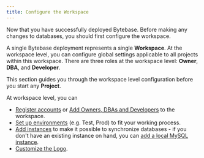 ```yaml
---
title: Configure the Workspace
---
```


Now that you have successfully deployed Bytebase. Before making any changes to databases, you should first configure the workspace.

A single Bytebase deployment represents a single **Workspace**. At the workspace level, you can configure global settings applicable to all projects within this workspace. There are three roles at the workspace level: **Owner**, **DBA**, and **Developer**.

This section guides you through the workspace level configuration before you start any **Project**.

At workspace level, you can

- [Register accounts](/docs/get-started/configure-workspace/register-accounts) or [Add Owners, DBAs and Developers](/docs/get-started/configure-workspace/manage-members) to the workspace.
- [Set up environments](/docs/get-started/configure-workspace/set-up-environments) (e.g. Test, Prod) to fit your working process.
- [Add instances](/docs/get-started/configure-workspace/add-an-instance) to make it possible to synchronize databases - if you don't have an existing instance on hand, you can [add a local MySQL instance](/docs/get-started/install/local-mysql-instance).
- [Customize the Logo](/docs/get-started/configure-workspace/customize-the-logo).
